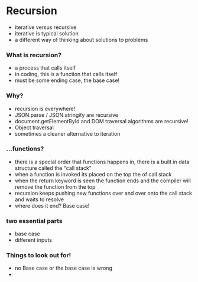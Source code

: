 # Recursion

- iterative versus recursive
- iterative is typical solution
- a different way of thinking about solutions to problems

### What is recursion?

- a process that calls itself
- in coding, this is a function that calls itself
- must be some ending case, the base case!

### Why?

- recursion is everywhere!
- JSON.parse / JSON.stringify are recursive
- document.getElementById and DOM traversal algorithms are recursive!
- Object traversal
- sometimes a cleaner alternative to iteration

### ...functions?

- there is a special order that functions happens in, there is a built in data structure called the "call stack"
- when a function is invoked its placed on the top the of call stack
- when the return keyword is seen the function ends and the compiler will remove the function from the top
- recursion keeps pushing new functions over and over onto the call stack and waits to resolve
- where does it end? Base case!

### two essential parts

- base case
- different inputs

### Things to look out for!

- no Base case or the base case is wrong
-
